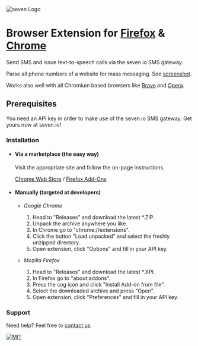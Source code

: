 ![](https://www.seven.io/wp-content/uploads/Logo.svg "seven Logo")

# Browser Extension for [Firefox](https://addons.mozilla.org/en-US/firefox/addon/sms77-add-on/) & [Chrome](https://chrome.google.com/webstore/detail/sms77io/cljclabcjnjklhogdanmfmdmpebmcbjo)

Send SMS and issue text-to-speech calls via the seven.io SMS gateway.

Parse all phone numbers of a website for mass messaging.
See [screenshot](_screenshots/phone_collector_sms.png).

Works also well with all Chromium based browsers like [Brave](https://brave.com/)
and [Opera](https://www.opera.com/).

## Prerequisites

You need an API key in order to make use of the seven.io SMS gateway. Get yours now at
seven.io!

### Installation

- #### Via a marketplace (the easy way)
  Visit the appropriate site and follow the on-page instructions.

  [Chrome Web Store](https://chrome.google.com/webstore/detail/sms77-chrome-extension/cljclabcjnjklhogdanmfmdmpebmcbjo)
  /
  [Firefox Add-Ons](https://addons.mozilla.org/en-US/firefox/addon/sms77-add-on/)


- #### Manually (targeted at developers)

    - *Google Chrome*

        1. Head to "Releases" and download the latest *.ZIP.
        2. Unpack the archive anywhere you like.
        3. In Chrome go to "chrome://extensions".
        4. Click the button "Load unpacked" and select the freshly unzipped directory.
        5. Open extension, click "Options" and fill in your API key.

    - *Mozilla Firefox*

        1. Head to "Releases" and download the latest *.XPI.
        2. In Firefox go to "about:addons".
        3. Press the cog icon and click "Install Add-on from file".
        4. Select the downloaded archive and press "Open".
        5. Open extension, click "Preferences" and fill in your API key.

### Support

Need help? Feel free to [contact us](https://www.seven.io/en/company/contact/).

[![MIT](https://img.shields.io/badge/License-MIT-teal.svg)](LICENSE)
